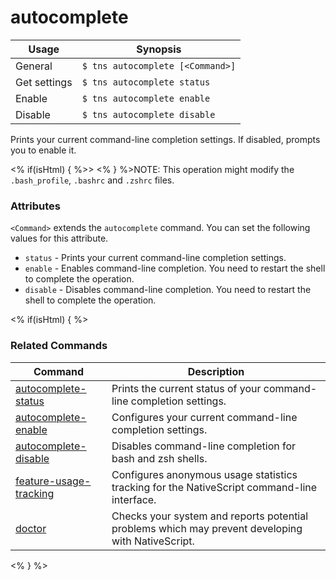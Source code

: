 autocomplete
==========

Usage | Synopsis
------|-------
General | `$ tns autocomplete [<Command>]`
Get settings | `$ tns autocomplete status`
Enable | `$ tns autocomplete enable`
Disable | `$ tns autocomplete disable`

Prints your current command-line completion settings. If disabled, prompts you to enable it.

<% if(isHtml) { %>> <% } %>NOTE: This operation might modify the `.bash_profile`, `.bashrc` and `.zshrc` files.

### Attributes
`<Command>` extends the `autocomplete` command. You can set the following values for this attribute.
* `status` - Prints your current command-line completion settings.
* `enable` - Enables command-line completion. You need to restart the shell to complete the operation.
* `disable` - Disables command-line completion. You need to restart the shell to complete the operation.

<% if(isHtml) { %> 
### Related Commands

Command | Description
----------|----------
[autocomplete-status](autocomplete-status.html) | Prints the current status of your command-line completion settings.
[autocomplete-enable](autocomplete-enable.html) | Configures your current command-line completion settings.
[autocomplete-disable](autocomplete-disable.html) | Disables command-line completion for bash and zsh shells.
[feature-usage-tracking](feature-usage-tracking.html) | Configures anonymous usage statistics tracking for the NativeScript command-line interface.
[doctor](doctor.html) | Checks your system and reports potential problems which may prevent developing with NativeScript.
<% } %>